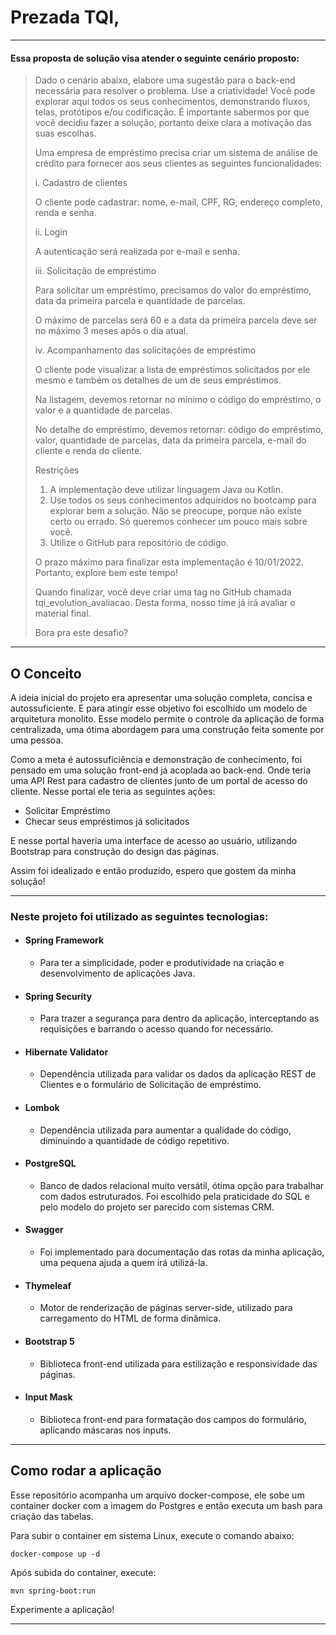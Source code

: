 # Prezada TQI,

---

#### Essa proposta de solução visa atender o seguinte cenário proposto:
> Dado o cenário abaixo, elabore uma sugestão para o back-end necessária para resolver o problema.
Use a criatividade! Você pode explorar aqui todos os seus conhecimentos, demonstrando fluxos, telas, protótipos e/ou codificação.
É importante sabermos por que você decidiu fazer a solução, portanto deixe clara a motivação das suas escolhas.
>
> Uma empresa de empréstimo precisa criar um sistema de análise de crédito para fornecer aos seus clientes as seguintes funcionalidades:
> 
> i. Cadastro de clientes
> 
> O cliente pode cadastrar: nome, e-mail, CPF, RG, endereço completo, renda e senha.
> 
> ii. Login 
> 
> A autenticação será realizada por e-mail e senha.
> 
> iii. Solicitação de empréstimo
> 
> Para solicitar um empréstimo, precisamos do valor do empréstimo, data da primeira parcela e quantidade de parcelas.
> 
> O máximo de parcelas será 60 e a data da primeira parcela deve ser no máximo 3 meses após o dia atual.
> 
> iv. Acompanhamento das solicitações de empréstimo
> 
> O cliente pode visualizar a lista de empréstimos solicitados por ele mesmo e também os detalhes de um de seus empréstimos.
> 
> Na listagem, devemos retornar no mínimo o código do empréstimo, o valor e a quantidade de parcelas.
> 
> No detalhe do empréstimo, devemos retornar: código do empréstimo, valor, quantidade de parcelas, data da primeira parcela, e-mail do cliente e renda do cliente.
>
> Restrições
>1. A implementação deve utilizar linguagem Java ou Kotlin.
>1. Use todos os seus conhecimentos adquiridos no bootcamp para explorar bem a solução. Não se preocupe, porque não existe certo ou errado. Só queremos conhecer um pouco mais sobre você.
>2. Utilize o GitHub para repositório de código.
>
>O prazo máximo para finalizar esta implementação é 10/01/2022. Portanto, explore bem este tempo!
>
>Quando finalizar, você deve criar uma tag no GitHub chamada tqi_evolution_avaliacao. Desta forma, nosso time já irá avaliar o material final.
>
>Bora pra este desafio?

---

## O Conceito
A ideia inicial do projeto era apresentar uma solução completa, concisa e autossuficiente. E para atingir esse objetivo foi escolhido um modelo de arquitetura monolito.
Esse modelo permite o controle da aplicação de forma centralizada, uma ótima abordagem para uma construção feita somente por uma pessoa.

Como a meta é autossuficiência e demonstração de conhecimento, foi pensado em uma solução front-end já acoplada ao back-end. Onde
teria uma API Rest para cadastro de clientes junto de um portal de acesso do cliente. Nesse portal ele teria as seguintes ações:
- Solicitar Empréstimo
- Checar seus empréstimos já solicitados

E nesse portal haveria uma interface de acesso ao usuário, utilizando Bootstrap para construção do design das páginas.

Assim foi idealizado e então produzido, espero que gostem da minha solução!

---
### Neste projeto foi utilizado as seguintes tecnologias:
- #### Spring Framework
  - Para ter a simplicidade, poder e produtividade na criação e desenvolvimento de aplicações Java.
- #### Spring Security
  - Para trazer a segurança para dentro da aplicação, interceptando as requisições e barrando o acesso quando for necessário.  
- #### Hibernate Validator
  - Dependência utilizada para validar os dados da aplicação REST de Clientes e o formulário de Solicitação de empréstimo. 
- #### Lombok
  - Dependência utilizada para aumentar a qualidade do código, diminuindo a quantidade de código repetitivo. 
- #### PostgreSQL
  - Banco de dados relacional muito versátil, ótima opção para trabalhar com dados estruturados. Foi escolhido pela praticidade do SQL e pelo modelo do projeto ser parecido com sistemas CRM.  
- #### Swagger
  - Foi implementado para documentação das rotas da minha aplicação, uma pequena ajuda a quem irá utilizá-la.
- #### Thymeleaf
  - Motor de renderização de páginas server-side, utilizado para carregamento do HTML de forma dinâmica.  
- #### Bootstrap 5
  - Biblioteca front-end utilizada para estilização e responsividade das páginas. 
- #### Input Mask
  - Biblioteca front-end para formatação dos campos do formulário, aplicando máscaras nos inputs. 

---
## Como rodar a aplicação
Esse repositório acompanha um arquivo docker-compose, ele sobe um container docker com a imagem do Postgres
e então executa um bash para criação das tabelas.

Para subir o container em sistema Linux, execute o comando abaixo: 
```
docker-compose up -d
```

Após subida do container, execute:
```
mvn spring-boot:run
```
Experimente a aplicação!

---